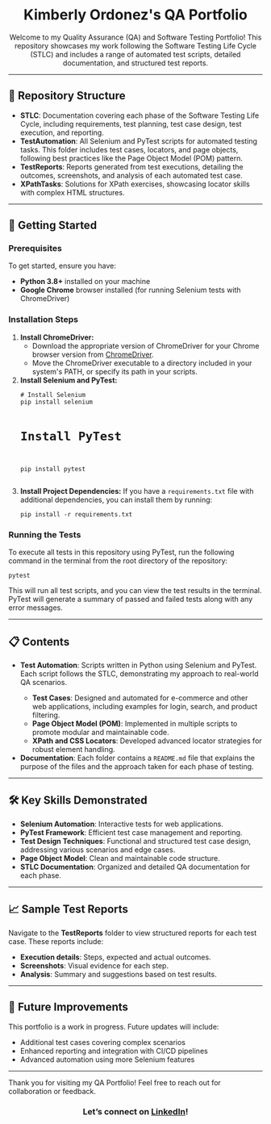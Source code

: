 <h1 align="center">Kimberly Ordonez's QA Portfolio</h1>

<p align="center">
    Welcome to my Quality Assurance (QA) and Software Testing Portfolio! This repository showcases my work following the Software Testing Life Cycle (STLC) and includes a range of automated test scripts, detailed documentation, and structured test reports.
</p>

<hr>

<h2>📂 Repository Structure</h2>

<ul>
    <li><strong>STLC</strong>: Documentation covering each phase of the Software Testing Life Cycle, including requirements, test planning, test case design, test execution, and reporting.</li>
    <li><strong>TestAutomation</strong>: All Selenium and PyTest scripts for automated testing tasks. This folder includes test cases, locators, and page objects, following best practices like the Page Object Model (POM) pattern.</li>
    <li><strong>TestReports</strong>: Reports generated from test executions, detailing the outcomes, screenshots, and analysis of each automated test case.</li>
    <li><strong>XPathTasks</strong>: Solutions for XPath exercises, showcasing locator skills with complex HTML structures.</li>
</ul>

<hr>

<h2>🚀 Getting Started</h2>

<h3>Prerequisites</h3>

<p>To get started, ensure you have:</p>
<ul>
    <li><strong>Python 3.8+</strong> installed on your machine</li>
    <li><strong>Google Chrome</strong> browser installed (for running Selenium tests with ChromeDriver)</li>
</ul>

<h3>Installation Steps</h3>

<ol>
    <li>
        <strong>Install ChromeDriver:</strong>
        <ul>
            <li>Download the appropriate version of ChromeDriver for your Chrome browser version from <a href="https://sites.google.com/chromium.org/driver/">ChromeDriver</a>.</li>
            <li>Move the ChromeDriver executable to a directory included in your system's PATH, or specify its path in your scripts.</li>
        </ul>
    </li>
    <li>
        <strong>Install Selenium and PyTest:</strong>
        <pre><code># Install Selenium
pip install selenium

# Install PyTest
pip install pytest</code></pre>
    </li>
    <li>
        <strong>Install Project Dependencies:</strong> If you have a <code>requirements.txt</code> file with additional dependencies, you can install them by running:
        <pre><code>pip install -r requirements.txt</code></pre>
    </li>
</ol>

<h3>Running the Tests</h3>

<p>To execute all tests in this repository using PyTest, run the following command in the terminal from the root directory of the repository:</p>

<pre><code>pytest</code></pre>

<p>This will run all test scripts, and you can view the test results in the terminal. PyTest will generate a summary of passed and failed tests along with any error messages.</p>

<hr>

<h2>📋 Contents</h2>

<ul>
    <li><strong>Test Automation</strong>: Scripts written in Python using Selenium and PyTest. Each script follows the STLC, demonstrating my approach to real-world QA scenarios.</li>
    <ul>
        <li><strong>Test Cases</strong>: Designed and automated for e-commerce and other web applications, including examples for login, search, and product filtering.</li>
        <li><strong>Page Object Model (POM)</strong>: Implemented in multiple scripts to promote modular and maintainable code.</li>
        <li><strong>XPath and CSS Locators</strong>: Developed advanced locator strategies for robust element handling.</li>
    </ul>
    <li><strong>Documentation</strong>: Each folder contains a <code>README.md</code> file that explains the purpose of the files and the approach taken for each phase of testing.</li>
</ul>

<hr>

<h2>🛠️ Key Skills Demonstrated</h2>

<ul>
    <li><strong>Selenium Automation</strong>: Interactive tests for web applications.</li>
    <li><strong>PyTest Framework</strong>: Efficient test case management and reporting.</li>
    <li><strong>Test Design Techniques</strong>: Functional and structured test case design, addressing various scenarios and edge cases.</li>
    <li><strong>Page Object Model</strong>: Clean and maintainable code structure.</li>
    <li><strong>STLC Documentation</strong>: Organized and detailed QA documentation for each phase.</li>
</ul>

<hr>

<h2>📈 Sample Test Reports</h2>

<p>Navigate to the <strong>TestReports</strong> folder to view structured reports for each test case. These reports include:</p>
<ul>
    <li><strong>Execution details</strong>: Steps, expected and actual outcomes.</li>
    <li><strong>Screenshots</strong>: Visual evidence for each step.</li>
    <li><strong>Analysis</strong>: Summary and suggestions based on test results.</li>
</ul>

<hr>

<h2>🧩 Future Improvements</h2>

<p>This portfolio is a work in progress. Future updates will include:</p>
<ul>
    <li>Additional test cases covering complex scenarios</li>
    <li>Enhanced reporting and integration with CI/CD pipelines</li>
    <li>Advanced automation using more Selenium features</li>
</ul>

<hr>

<p>Thank you for visiting my QA Portfolio! Feel free to reach out for collaboration or feedback.</p>

<h3 align="center">Let’s connect on <a href="https://www.linkedin.com/in/kimberlyordonez/">LinkedIn</a>!</h3>
